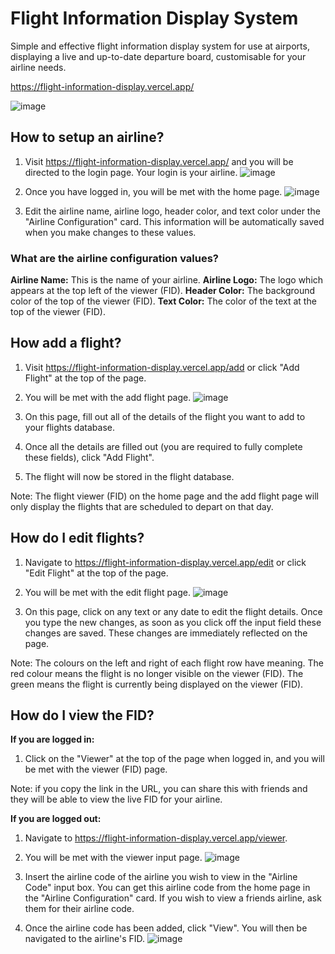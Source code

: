 # Flight Information Display System

Simple and effective flight information display system for use at airports, displaying a live and up-to-date departure board, customisable for your airline needs.

https://flight-information-display.vercel.app/

![image](https://user-images.githubusercontent.com/69449713/213903474-134dee23-f021-4303-9ad9-a9b27ec15f02.png)

## How to setup an airline?
1. Visit https://flight-information-display.vercel.app/ and you will be directed to the login page. Your login is your airline.
	![image](https://user-images.githubusercontent.com/69449713/213902738-a86fe3be-a173-4ace-bfb9-e189c0cf1614.png)

2. Once you have logged in, you will be met with the home page.
![image](https://user-images.githubusercontent.com/69449713/213903546-4a251951-980e-4a75-9052-fdffc205e8d4.png)

3. Edit the airline name, airline logo, header color, and text color under the "Airline Configuration" card. This information will be automatically saved when you make changes to these values.

### What are the airline configuration values?
**Airline Name:** This is the name of your airline.
**Airline Logo:** The logo which appears at the top left of the viewer (FID).
**Header Color:** The background color of the top of the viewer (FID).
**Text Color:** The color of the text at the top of the viewer (FID).

## How add a flight?
1.  Visit https://flight-information-display.vercel.app/add or click "Add Flight" at the top of the page.

2. You will be met with the add flight page.
![image](https://user-images.githubusercontent.com/69449713/213903561-13891059-db7e-493e-a5aa-5cc509fc8eda.png)

3. On this page, fill out all of the details of the flight you want to add to your flights database.

4. Once all the details are filled out (you are required to fully complete these fields), click "Add Flight".

5. The flight will now be stored in the flight database.

Note:  The flight viewer (FID) on the home page and the add flight page will only display the flights that are scheduled to depart on that day.

## How do I edit flights?
1. Navigate to https://flight-information-display.vercel.app/edit or click "Edit Flight" at the top of the page.

2. You will be met with the edit flight page.
![image](https://user-images.githubusercontent.com/69449713/213903579-206f8ffb-a983-4c29-8ea5-bd1db3994fef.png)

3. On this page, click on any text or any date to edit the flight details. Once you type the new changes, as soon as you click off the input field these changes are saved.  These changes are immediately reflected on the page.

Note: The colours on the left and right of each flight row have meaning. The red colour means the flight is no longer visible on the viewer (FID). The green means the flight is currently being displayed on the viewer (FID).

## How do I view the FID?
**If you are logged in:**
1. Click on the "Viewer" at the top of the page when logged in, and you will be met with the viewer (FID) page.

Note: if you copy the link in the URL, you can share this with friends and they will be able to view the live FID for your airline.

**If you are logged out:**
1. Navigate to https://flight-information-display.vercel.app/viewer.

2. You will be met with the viewer input page.
![image](https://user-images.githubusercontent.com/69449713/213903388-9b053386-7cf5-4149-b2fb-39f4ab8a8344.png)

3. Insert the airline code of the airline you wish to view in the "Airline Code" input box. You can get this airline code from the home page in the "Airline Configuration" card. If you wish to view a friends airline, ask them for their airline code.

4. Once the airline code has been added, click "View". You will then be navigated to the airline's FID.
![image](https://user-images.githubusercontent.com/69449713/213903474-134dee23-f021-4303-9ad9-a9b27ec15f02.png)
